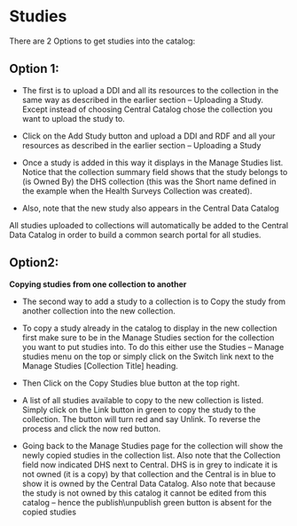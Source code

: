 # Studies

There are 2 Options to get studies into the catalog:

## Option 1:

*	The first is to upload a DDI and all its resources to the collection in the same way as described in the earlier section – Uploading a Study. Except instead of choosing Central Catalog chose the collection you want to upload the study to.

*	Click on the Add Study button and upload a DDI and RDF and all your resources as described in the earlier section  – Uploading a Study
 
*	Once a study is added in this way it displays in the Manage Studies list. Notice that the collection summary field shows that the study belongs to (is Owned By) the DHS collection (this was the Short name defined in the example when the Health Surveys Collection was created).

* Also, note that the new study also appears in the Central Data Catalog
 
All studies uploaded to collections will automatically be added to the Central Data Catalog in order to build a common search portal for all studies.


## Option2: 

**Copying studies from one collection to another**

*	The second way to add a study to a collection is to Copy the study from another collection into the new collection.

*	To copy a study already in the catalog to display in the new collection first make sure to be in the Manage Studies section for the collection you want to put studies into. To do this either use the Studies – Manage studies menu on the top or simply click on the Switch link next to the Manage Studies [Collection Title] heading.

*	Then Click on the Copy Studies blue button at the top right.

*	A list of all studies available to copy to the new collection is listed. Simply click on the Link button in green to copy the study to the collection. The button will turn red and say Unlink. To reverse the process and click the now red button.

*	Going back to the Manage Studies page for the collection will show the newly copied studies in the collection list. Also note that the Collection field now indicated DHS next to Central. DHS is in grey to indicate it is not owned (it is a copy) by that collection and the Central is in blue to show it is owned by the Central Data Catalog. Also note that because the study is not owned by this catalog it cannot be edited from this catalog – hence the publish\unpublish green button is absent for the copied studies

